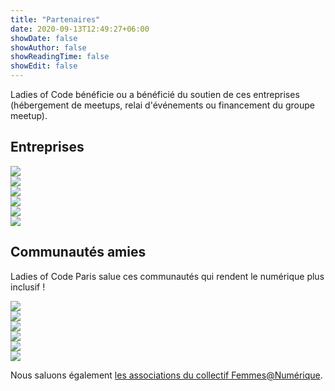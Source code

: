 ```yaml
---
title: "Partenaires"
date: 2020-09-13T12:49:27+06:00
showDate: false
showAuthor: false
showReadingTime: false
showEdit: false
---
```


Ladies of Code bénéficie ou a bénéficié du soutien de ces entreprises (hébergement de meetups, relai d'événements ou financement du groupe meetup).


## Entreprises

<div class="grid grid-cols-4 gap-2 content-center items-center">
  <div><a href="https://blog.google/inside-google/life-at-google/" target="_blank" rel="noopener"><img src="google.png" /></a></div>
  <div><a href="https://www.datadoghq.com/" target="_blank" rel="noopener"><img src="datadog.avif" /></a></div>
  <div><a href="https://www.codeworks.fr/" target="_blank" rel="noopener"><img src="codeworks.png" /></a></div>
  <div><a href="https://www.docker.com" target="_blank" rel="noopener"><img src="docker.png" /></a></div>
  <div><a href="https://www.mirakl.com/fr-FR/careers" target="_blank" rel="noopener"><img src="mirakl.jpg" /></a></div>
  <div><a href="https://fr.50intech.com/" target="_blank" rel="noopener"><img src="50intech.avif" /></a></div>
</div>


## Communautés amies

Ladies of Code Paris salue ces communautés qui rendent le numérique plus inclusif !

<div class="grid grid-cols-4 gap-2 content-center items-center">
  <div><a href="https://www.meetup.com/fr-FR/paris-dataladies/" target="_blank" rel="noopener"><img src="parisdataladies.png" /></a></div>
  <div><a href="https://www.meetup.com/fr-FR/Women-On-Rails/" target="_blank" rel="noopener"><img src="womenonrails.jpeg" /></a></div>
  <div><a href="https://www.meetup.com/fr-FR/rladies-paris/" target="_blank" rel="noopener"><img src="rladies.jpeg" /></a></div>
  <div><a href="https://www.meetup.com/fr-FR/Paris-Women-in-Machine-Learning-Data-Science/" target="_blank" rel="noopener"><img src="wimlads.jpeg" /></a></div>
  <div><a href="https://www.meetup.com/fr-FR/Duchess-France-Meetup/" target="_blank" rel="noopener"><img src="duchess.jpeg" /></a></div>
  <div><a href="https://www.meetup.com/fr-FR/Women-Who-Go-Paris/" target="_blank" rel="noopener"><img src="wwg.png" /></a></div>
</div>

Nous saluons également [les associations du collectif Femmes@Numérique](https://femmes-numerique.fr/les-assos-a-la-carte/).
